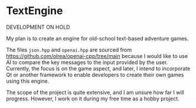 # TextEngine
DEVELOPMENT ON HOLD

My plan is to create an engine for old-school text-based adventure games.

The files `json.hpp` and `openai.hpp` are sourced from https://github.com/olrea/openai-cpp/tree/main because I would like to use AI to compare the key messages to the input provided by the user. Currently, the focus is on the game aspect, and later, I intend to incorporate Qt or another framework to enable developers to create their own games using this engine.

The scope of the project is quite extensive, and I am unsure how far I will progress. However, I work on it during my free time as a hobby project.
